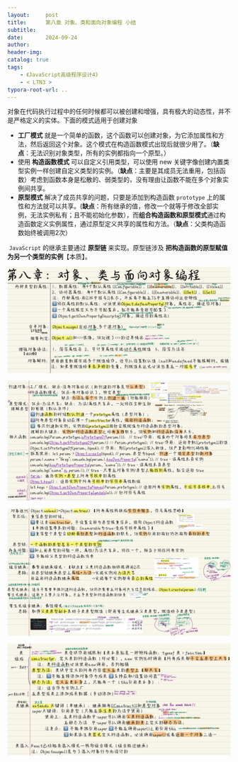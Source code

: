 ```yaml
---
layout:     post
title:      第八章 对象、类和面向对象编程 小结
subtitle:  
date:       2024-09-24
author:     
header-img: 
catalog: true
tags:
    - 《JavaScript高级程序设计4》
    - < LTN3 >
typora-root-url: ..
---
```




​	对象在代码执行过程中的任何时候都可以被创建和增强，具有极大的动态性，并不是严格定义的实体。下面的模式适用于创建对象

- **工厂模式** 就是一个简单的函数，这个函数可以创建对象，为它添加属性和方法，然后返回这个对象。这个模式在构造函数模式出现后就很少用了。（**缺点**：无法识别对象类型，所有的实例都指向一个原型。）
- 使用 **构造函数模式** 可以自定义引用类型，可以使用 new 关键字像创建内置类型实例一样创建自定义类型的实例。（**缺点**：主要是其成员无法重用，包括函数）考虑到函数本身是松散的、弱类型的，没有理由让函数不能在多个对象实例间共享。
- **原型模式** 解决了成员共享的问题，只要是添加到构造函数 `prototype` 上的属性和方法就可以共享。(**缺点**：所有继承的值，修改一个就等于修改全部实例，无法实例私有；且不能初始化参数），而**组合构造函数和原型模式**通过构造函数定义实例属性，通过原型定义共享的属性和方法。（**缺点**：父类构造函数始终被调用2次）

​	`JavaScript` 的继承主要通过 **原型链** 来实现。原型链涉及 **把构造函数的原型赋值为另一个类型的实例**【本质】。

![image-20240929145025197](/../img/assets_2023/image-20240929145025197.png)

![image-20240929145107618](/../img/assets_2023/image-20240929145107618.png)

![image-20240929145203126](/../img/assets_2023/image-20240929145203126.png)

![image-20240929145241767](/../img/assets_2023/image-20240929145241767.png)
